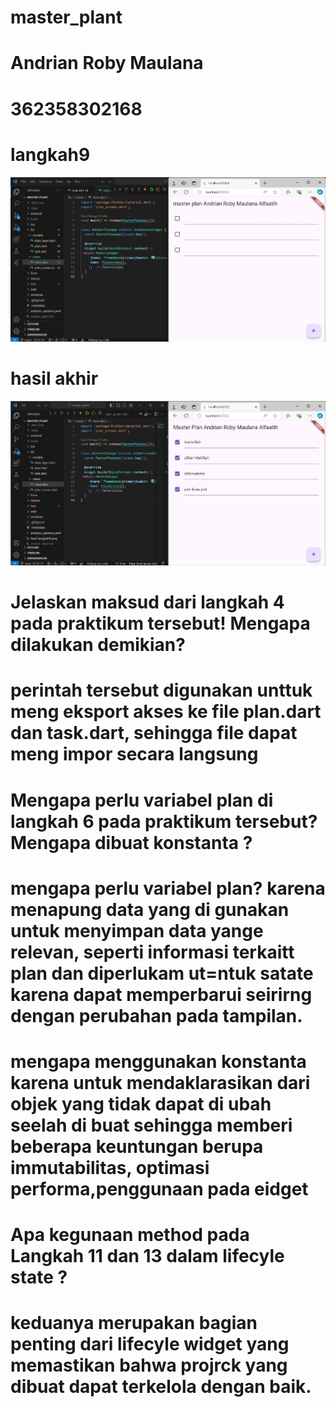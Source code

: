 # master_plant

# Andrian Roby Maulana
# 362358302168

# langkah9
![alt text](<hasil_langkah9_praktikum1.png>)
# hasil akhir
![alt text](<hasil_akhir_prakikum1.png>)


# Jelaskan maksud dari langkah 4 pada praktikum tersebut! Mengapa dilakukan demikian?
# perintah tersebut digunakan unttuk meng eksport akses ke file plan.dart dan task.dart, sehingga file dapat meng impor secara langsung 

# Mengapa perlu variabel plan di langkah 6 pada praktikum tersebut? Mengapa dibuat konstanta ? 
# mengapa perlu variabel plan? karena menapung data yang di gunakan untuk menyimpan data yange relevan, seperti informasi terkaitt plan dan diperlukam ut=ntuk satate karena dapat memperbarui seirirng dengan perubahan pada tampilan.
# mengapa menggunakan konstanta karena untuk mendaklarasikan dari objek yang tidak dapat di ubah seelah di buat sehingga memberi beberapa keuntungan berupa immutabilitas, optimasi performa,penggunaan pada eidget

# Apa kegunaan method pada Langkah 11 dan 13 dalam lifecyle state ?
# keduanya merupakan bagian penting dari lifecyle widget yang memastikan bahwa projrck yang dibuat dapat terkelola dengan baik.

